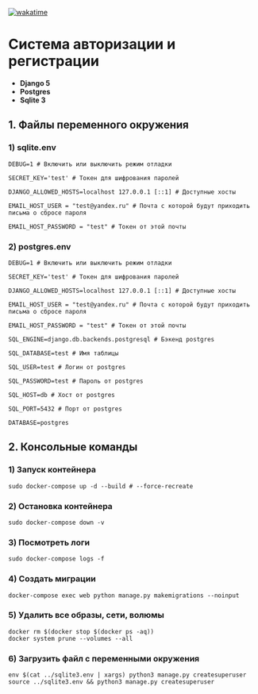 <a href="https://wakatime.com/badge/user/018c3f04-b140-41f9-a489-5b0143d153f5/project/018d7949-eafa-4bae-a8f7-2bc61e39e0fc"><img src="https://wakatime.com/badge/user/018c3f04-b140-41f9-a489-5b0143d153f5/project/018d7949-eafa-4bae-a8f7-2bc61e39e0fc.svg" alt="wakatime"></a>

# Система авторизации и регистрации

<ul>
<li><strong>Django 5</strong></li>
<li><strong>Postgres</strong></li>
<li><strong>Sqlite 3</strong></li>
</ul>

## 1. Файлы переменного окружения

### 1) sqlite.env

```Shell
DEBUG=1 # Включить или выключить режим отладки

SECRET_KEY='test' # Токен для шифрования паролей 

DJANGO_ALLOWED_HOSTS=localhost 127.0.0.1 [::1] # Доступные хосты

EMAIL_HOST_USER = "test@yandex.ru" # Почта с которой будут приходить письма о сбросе пароля

EMAIL_HOST_PASSWORD = "test" # Токен от этой почты
```   

### 2) postgres.env

```Shell
DEBUG=1 # Включить или выключить режим отладки

SECRET_KEY='test' # Токен для шифрования паролей 

DJANGO_ALLOWED_HOSTS=localhost 127.0.0.1 [::1] # Доступные хосты

EMAIL_HOST_USER = "test@yandex.ru" # Почта с которой будут приходить письма о сбросе пароля

EMAIL_HOST_PASSWORD = "test" # Токен от этой почты

SQL_ENGINE=django.db.backends.postgresql # Бэкенд postgres

SQL_DATABASE=test # Имя таблицы

SQL_USER=test # Логин от postgres

SQL_PASSWORD=test # Пароль от postgres

SQL_HOST=db # Хост от postgres

SQL_PORT=5432 # Порт от postgres

DATABASE=postgres
```   

## 2. Консольные команды

### 1) Запуск контейнера

```Shell
sudo docker-compose up -d --build # --force-recreate 
```

### 2) Остановка контейнера

```Shell
sudo docker-compose down -v
```

### 3) Посмотреть логи

```Shell
sudo docker-compose logs -f
```

### 4) Создать миграции

```Shell
docker-compose exec web python manage.py makemigrations --noinput
```

### 5) Удалить все образы, сети, волюмы

```Shell
docker rm $(docker stop $(docker ps -aq)) 
docker system prune --volumes --all 
```

### 6) Загрузить файл с переменными окружения

```Shell
env $(cat ../sqlite3.env | xargs) python3 manage.py createsuperuser
source ../sqlite3.env && python3 manage.py createsuperuser
```